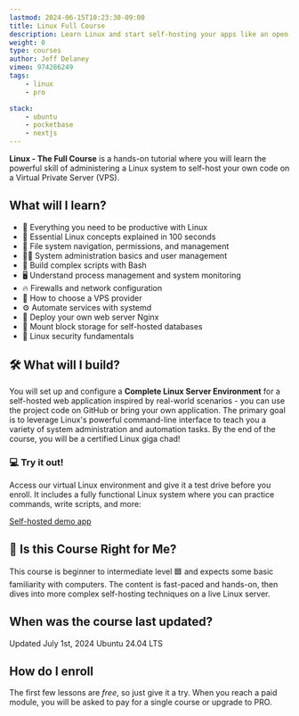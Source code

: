 ```yaml
---
lastmod: 2024-06-15T10:23:30-09:00
title: Linux Full Course
description: Learn Linux and start self-hosting your apps like an open-source freedom fighter
weight: 0
type: courses
author: Jeff Delaney
vimeo: 974286249
tags: 
    - linux
    - pro

stack: 
    - ubuntu
    - pocketbase
    - nextjs
---
```


**Linux - The Full Course** is a hands-on tutorial where you will learn the powerful skill of administering a Linux system to self-host your own code on a Virtual Private Server (VPS). 

## What will I learn?

- 🐧 Everything you need to be productive with Linux
- 🚀 Essential Linux concepts explained in 100 seconds
- 📂 File system navigation, permissions, and management
- 👨‍💻 System administration basics and user management
- 📜 Build complex scripts with Bash
- 🖥️ Understand process management and system monitoring
- 🔥 Firewalls and network configuration
- 🤔 How to choose a VPS provider
- ⚙️ Automate services with systemd
- 🌟 Deploy your own web server Nginx
- 🧊 Mount block storage for self-hosted databases
- 🔐 Linux security fundamentals

## 🛠️ What will I build?

You will set up and configure a **Complete Linux Server Environment** for a self-hosted web application inspired by real-world scenarios - you can use the project code on GitHub or bring your own application. The primary goal is to leverage Linux's powerful command-line interface to teach you a variety of system administration and automation tasks. By the end of the course, you will be a certified Linux giga chad!

### 💻 Try it out!

Access our virtual Linux environment and give it a test drive before you enroll. It includes a fully functional Linux system where you can practice commands, write scripts, and more:

<div>
<a href="https://linux.fireship.app" class="btn btn-orange">Self-hosted demo app</a>
</div>

## 🤔 Is this Course Right for Me?

<div class="box box-blue">
This course is beginner to intermediate level 🟦 and expects some basic familiarity with computers. The content is fast-paced and hands-on, then dives into more complex self-hosting techniques on a live Linux server. 
</div>

## When was the course last updated?

<span class="tag tag-sm tag-pro">Updated July 1st, 2024</span> <span class="tag tag-sm tag-linux">Ubuntu 24.04 LTS</span> 

## How do I enroll

The first few lessons are *free*, so just give it a try. When you reach a paid module, you will be asked to pay for a single course or upgrade to PRO.